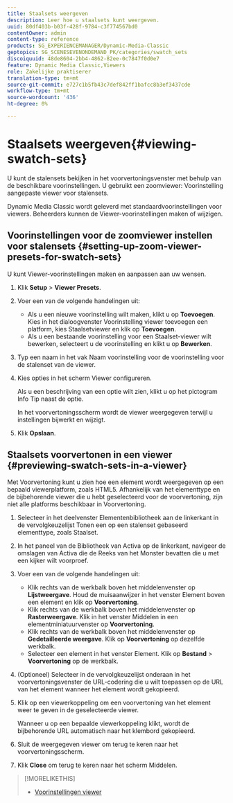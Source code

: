 ```yaml
---
title: Staalsets weergeven
description: Leer hoe u staalsets kunt weergeven.
uuid: 80df403b-b03f-428f-9784-c3f774567bd0
contentOwner: admin
content-type: reference
products: SG_EXPERIENCEMANAGER/Dynamic-Media-Classic
geptopics: SG_SCENESEVENONDEMAND_PK/categories/swatch_sets
discoiquuid: 48de8604-2bb4-4862-82ee-0c7847f0d0e7
feature: Dynamic Media Classic,Viewers
role: Zakelijke praktiserer
translation-type: tm+mt
source-git-commit: e727c1b5fb43c7def842ff1bafcc8b3ef3437cde
workflow-type: tm+mt
source-wordcount: '436'
ht-degree: 0%

---
```



# Staalsets weergeven{#viewing-swatch-sets}

U kunt de stalensets bekijken in het voorvertoningsvenster met behulp van de beschikbare voorinstellingen. U gebruikt een zoomviewer: Voorinstelling aangepaste viewer voor stalensets.

Dynamic Media Classic wordt geleverd met standaardvoorinstellingen voor viewers. Beheerders kunnen de Viewer-voorinstellingen maken of wijzigen.

## Voorinstellingen voor de zoomviewer instellen voor stalensets {#setting-up-zoom-viewer-presets-for-swatch-sets}

U kunt Viewer-voorinstellingen maken en aanpassen aan uw wensen.

1. Klik **Setup** > **Viewer Presets**.
1. Voer een van de volgende handelingen uit:

   * Als u een nieuwe voorinstelling wilt maken, klikt u op **Toevoegen**. Kies in het dialoogvenster Voorinstelling viewer toevoegen een platform, kies Staalsetviewer en klik op **Toevoegen**.
   * Als u een bestaande voorinstelling voor een Staalset-viewer wilt bewerken, selecteert u de voorinstelling en klikt u op **Bewerken**.

1. Typ een naam in het vak Naam voorinstelling voor de voorinstelling voor de stalenset van de viewer.
1. Kies opties in het scherm Viewer configureren.

   Als u een beschrijving van een optie wilt zien, klikt u op het pictogram Info Tip naast de optie.

   In het voorvertoningsscherm wordt de viewer weergegeven terwijl u instellingen bijwerkt en wijzigt.

1. Klik **Opslaan**.

## Staalsets voorvertonen in een viewer {#previewing-swatch-sets-in-a-viewer}

Met Voorvertoning kunt u zien hoe een element wordt weergegeven op een bepaald viewerplatform, zoals HTML5. Afhankelijk van het elementtype en de bijbehorende viewer die u hebt geselecteerd voor de voorvertoning, zijn niet alle platforms beschikbaar in Voorvertoning.

1. Selecteer in het deelvenster Elementenbibliotheek aan de linkerkant in de vervolgkeuzelijst Tonen een op een stalenset gebaseerd elementtype, zoals Staalset.
1. In het paneel van de Bibliotheek van Activa op de linkerkant, navigeer de omslagen van Activa die de Reeks van het Monster bevatten die u met een kijker wilt voorproef.
1. Voer een van de volgende handelingen uit:

   * Klik rechts van de werkbalk boven het middelenvenster op **Lijstweergave**. Houd de muisaanwijzer in het venster Element boven een element en klik op **Voorvertoning**.
   * Klik rechts van de werkbalk boven het middelenvenster op **Rasterweergave**. Klik in het venster Middelen in een elementminiatuurvenster op **Voorvertoning**.
   * Klik rechts van de werkbalk boven het middelenvenster op **Gedetailleerde weergave**. Klik op **Voorvertoning** op dezelfde werkbalk.
   * Selecteer een element in het venster Element. Klik op **Bestand** > **Voorvertoning** op de werkbalk.

1. (Optioneel) Selecteer in de vervolgkeuzelijst onderaan in het voorvertoningsvenster de URL-codering die u wilt toepassen op de URL van het element wanneer het element wordt gekopieerd.
1. Klik op een viewerkoppeling om een voorvertoning van het element weer te geven in de geselecteerde viewer.

   Wanneer u op een bepaalde viewerkoppeling klikt, wordt de bijbehorende URL automatisch naar het klembord gekopieerd.

1. Sluit de weergegeven viewer om terug te keren naar het voorvertoningsscherm.
1. Klik **Close** om terug te keren naar het scherm Middelen.

>[!MORELIKETHIS]
>
>* [Voorinstellingen viewer](application-setup.md#viewer_presets)


